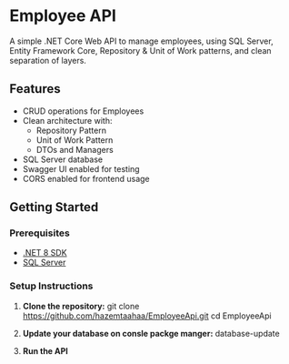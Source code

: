 # Employee API

A simple .NET Core Web API to manage employees, using SQL Server, Entity Framework Core, Repository & Unit of Work patterns, and clean separation of layers.

## Features

- CRUD operations for Employees
- Clean architecture with:
  - Repository Pattern
  - Unit of Work Pattern
  - DTOs and Managers
- SQL Server database
- Swagger UI enabled for testing
- CORS enabled for frontend usage

## Getting Started

### Prerequisites

- [.NET 8 SDK](https://dotnet.microsoft.com/download/dotnet/8.0)
- [SQL Server](https://www.microsoft.com/en-us/sql-server/sql-server-downloads)

### Setup Instructions

1. **Clone the repository:**
git clone https://github.com/hazemtaahaa/EmployeeApi.git
cd EmployeeApi

2. **Update your database on consle packge manger:**
    database-update
3. **Run the API**

